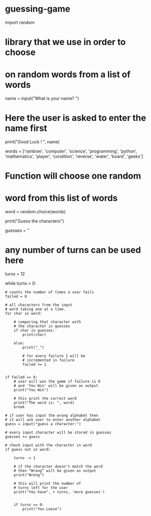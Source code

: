 # guessing-game
import random
# library that we use in order to choose
# on random words from a list of words

name = input("What is your name? ")
# Here the user is asked to enter the name first

print("Good Luck ! ", name)

words = ['rainbow', 'computer', 'science', 'programming',
		'python', 'mathematics', 'player', 'condition',
		'reverse', 'water', 'board', 'geeks']

# Function will choose one random
# word from this list of words
word = random.choice(words)


print("Guess the characters")

guesses = ''

# any number of turns can be used here
turns = 12


while turns > 0:
	
	# counts the number of times a user fails
	failed = 0
	
	# all characters from the input
	# word taking one at a time.
	for char in word:
		
		# comparing that character with
		# the character in guesses
		if char in guesses:
			print(char)
			
		else:
			print("_")
			
			# for every failure 1 will be
			# incremented in failure
			failed += 1
			

	if failed == 0:
		# user will win the game if failure is 0
		# and 'You Win' will be given as output
		print("You Win")
		
		# this print the correct word
		print("The word is: ", word)
		break
	
	# if user has input the wrong alphabet then
	# it will ask user to enter another alphabet
	guess = input("guess a character:")
	
	# every input character will be stored in guesses
	guesses += guess
	
	# check input with the character in word
	if guess not in word:
		
		turns -= 1
		
		# if the character doesn’t match the word
		# then “Wrong” will be given as output
		print("Wrong")
		
		# this will print the number of
		# turns left for the user
		print("You have", + turns, 'more guesses')
		
		
		if turns == 0:
			print("You Loose")
